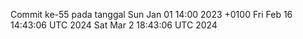 Commit ke-55 pada tanggal Sun Jan 01 14:00 2023 +0100
Fri Feb 16 14:43:06 UTC 2024
Sat Mar  2 18:43:06 UTC 2024
